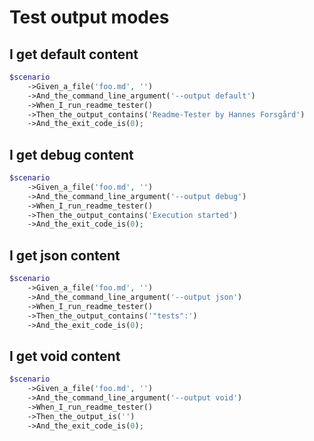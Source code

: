 <!--
#[ReadmeTester\Import('feature-context:scenario')]
-->

# Test output modes

## I get default content
```php
$scenario
    ->Given_a_file('foo.md', '')
    ->And_the_command_line_argument('--output default')
    ->When_I_run_readme_tester()
    ->Then_the_output_contains('Readme-Tester by Hannes Forsgård')
    ->And_the_exit_code_is(0);
```

## I get debug content
```php
$scenario
    ->Given_a_file('foo.md', '')
    ->And_the_command_line_argument('--output debug')
    ->When_I_run_readme_tester()
    ->Then_the_output_contains('Execution started')
    ->And_the_exit_code_is(0);
```

## I get json content
```php
$scenario
    ->Given_a_file('foo.md', '')
    ->And_the_command_line_argument('--output json')
    ->When_I_run_readme_tester()
    ->Then_the_output_contains('"tests":')
    ->And_the_exit_code_is(0);
```

## I get void content
```php
$scenario
    ->Given_a_file('foo.md', '')
    ->And_the_command_line_argument('--output void')
    ->When_I_run_readme_tester()
    ->Then_the_output_is('')
    ->And_the_exit_code_is(0);
```
